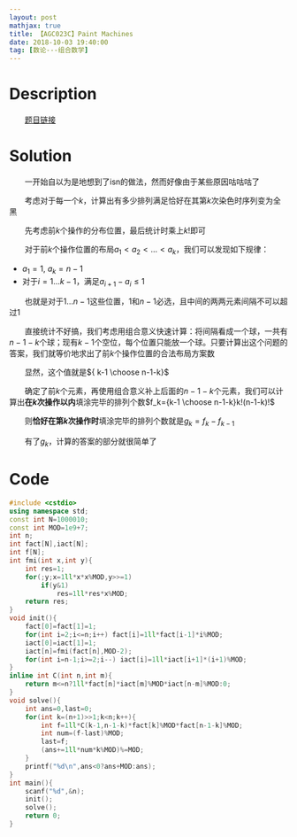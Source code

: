 ```yaml
---
layout: post
mathjax: true
title: 【AGC023C】Paint Machines
date: 2018-10-03 19:40:00
tag: [数论---组合数学]
---
```


# Description

　　[题目链接](https://beta.atcoder.jp/contests/agc023/tasks/agc023_c)


<!-- more -->
# Solution

　　一开始自以为是地想到了isn的做法，然而好像由于某些原因咕咕咕了

　　考虑对于每一个$k$，计算出有多少排列满足恰好在其第$k$次染色时序列变为全黑

　　先考虑前$k$个操作的分布位置，最后统计时乘上$k!$即可

　　对于前$k$个操作位置的布局$a_1<a_2<...<a_k$，我们可以发现如下规律：

* $a_1=1,\  a_k=n-1$
* 对于$i=1...k-1$，满足$a_{i+1}-a_i\le 1$

　　也就是对于$1...n-1$这些位置，$1$和$n-1$必选，且中间的两两元素间隔不可以超过$1$

　　直接统计不好搞，我们考虑用组合意义快速计算：将间隔看成一个球，一共有$n-1-k$个球；现有$k-1$个空位，每个位置只能放一个球。只要计算出这个问题的答案，我们就等价地求出了前$k$个操作位置的合法布局方案数

　　显然，这个值就是${ k-1 \choose n-1-k}$

　　确定了前$k$个元素，再使用组合意义补上后面的$n-1-k$个元素，我们可以计算出**在$k$次操作以内**填涂完毕的排列个数$f_k={k-1 \choose n-1-k}k!(n-1-k)!$

　　则**恰好在第$k$次操作时**填涂完毕的排列个数就是$g_k=f_k-f_{k-1}$

　　有了$g_k$，计算的答案的部分就很简单了

# Code

```c++
#include <cstdio>
using namespace std;
const int N=1000010;
const int MOD=1e9+7;
int n;
int fact[N],iact[N];
int f[N];
int fmi(int x,int y){
	int res=1;
	for(;y;x=1ll*x*x%MOD,y>>=1)
		if(y&1)
			res=1ll*res*x%MOD;
	return res;
}
void init(){
	fact[0]=fact[1]=1;
	for(int i=2;i<=n;i++) fact[i]=1ll*fact[i-1]*i%MOD;
	iact[0]=iact[1]=1;
	iact[n]=fmi(fact[n],MOD-2);
	for(int i=n-1;i>=2;i--) iact[i]=1ll*iact[i+1]*(i+1)%MOD;
}
inline int C(int n,int m){
	return m<=n?1ll*fact[n]*iact[m]%MOD*iact[n-m]%MOD:0;
}
void solve(){
	int ans=0,last=0;
	for(int k=(n+1)>>1;k<n;k++){
		int f=1ll*C(k-1,n-1-k)*fact[k]%MOD*fact[n-1-k]%MOD;
		int num=(f-last)%MOD;
		last=f;
		(ans+=1ll*num*k%MOD)%=MOD;
	}
	printf("%d\n",ans<0?ans+MOD:ans);
}
int main(){
	scanf("%d",&n);
	init();
	solve();
	return 0;
}
```

